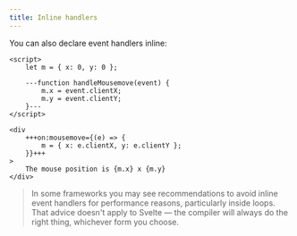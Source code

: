 ```yaml
---
title: Inline handlers
---
```


You can also declare event handlers inline:

```svelte
<script>
	let m = { x: 0, y: 0 };

	---function handleMousemove(event) {
		m.x = event.clientX;
		m.y = event.clientY;
	}---
</script>

<div
	+++on:mousemove={(e) => {
		m = { x: e.clientX, y: e.clientY };
	}}+++
>
	The mouse position is {m.x} x {m.y}
</div>
```

> In some frameworks you may see recommendations to avoid inline event handlers for performance reasons, particularly inside loops. That advice doesn't apply to Svelte — the compiler will always do the right thing, whichever form you choose.
